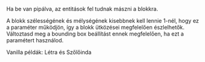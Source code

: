 Ha be van pipálva, az entitások fel tudnak mászni a blokkra.

A blokk szélességének és mélységének kisebbnek kell lennie 1-nél, hogy ez a paraméter működjön, így a blokk ütközései megfelelően észlelhetők. Változtasd meg a bounding box beállítást ennek megfelelően, ha ezt a paramétert használod.

Vanilla példák: Létra és Szőlőinda